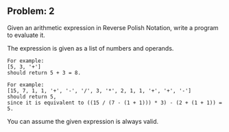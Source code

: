 Problem: 2
---
Given an arithmetic expression in Reverse Polish Notation, write a program to evaluate it.

The expression is given as a list of numbers and operands.
```
For example:
[5, 3, '+']
should return 5 + 3 = 8.

For example:
[15, 7, 1, 1, '+', '-', '/', 3, '*', 2, 1, 1, '+', '+', '-'] 
should return 5,
since it is equivalent to ((15 / (7 - (1 + 1))) * 3) - (2 + (1 + 1)) = 5.
```

You can assume the given expression is always valid.
